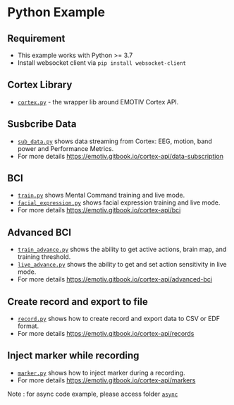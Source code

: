 # Python Example

## Requirement
- This example works with Python >= 3.7
- Install websocket client via  `pip install websocket-client`

## Cortex Library
- [`cortex.py`](./cortex.py) - the wrapper lib around EMOTIV Cortex API.

## Susbcribe Data
- [`sub_data.py`](./sub_data.py) shows data streaming from Cortex: EEG, motion, band power and Performance Metrics.
- For more details https://emotiv.gitbook.io/cortex-api/data-subscription

## BCI
- [`train.py`](./train.py) shows Mental Command training and live mode.
- [`facial_expression.py`](./facial_expression.py) shows facial expression training and live mode.
- For more details https://emotiv.gitbook.io/cortex-api/bci

## Advanced BCI
- [`train_advance.py`](./train_advance.py) shows the ability to get active actions, brain map, and training threshold.
- [`live_advance.py`](./live_advance.py) shows the ability to get and set action sensitivity in live mode.
- For more details https://emotiv.gitbook.io/cortex-api/advanced-bci

## Create record and export to file
- [`record.py`](./record.py) shows how to create record and export data to CSV or EDF format.
- For more details https://emotiv.gitbook.io/cortex-api/records

## Inject marker while recording
- [`marker.py`](./marker.py) shows how to inject marker during a recording.
- For more details https://emotiv.gitbook.io/cortex-api/markers

Note : for async code example, please access folder [`async`](./async)


